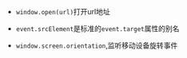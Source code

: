 + `window.open(url)`打开url地址
+ `event.srcElement`是标准的`event.target`属性的别名

+ `window.screen.orientation`,监听移动设备旋转事件